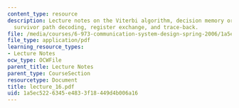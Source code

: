```yaml
---
content_type: resource
description: Lecture notes on the Viterbi algorithm, decision memory organization,
  survivor path decoding, register exchange, and trace-back.
file: /media/courses/6-973-communication-system-design-spring-2006/1a5ec5226345e4833f18449d4b006a16_lecture_16.pdf
file_type: application/pdf
learning_resource_types:
- Lecture Notes
ocw_type: OCWFile
parent_title: Lecture Notes
parent_type: CourseSection
resourcetype: Document
title: lecture_16.pdf
uid: 1a5ec522-6345-e483-3f18-449d4b006a16
---
```

